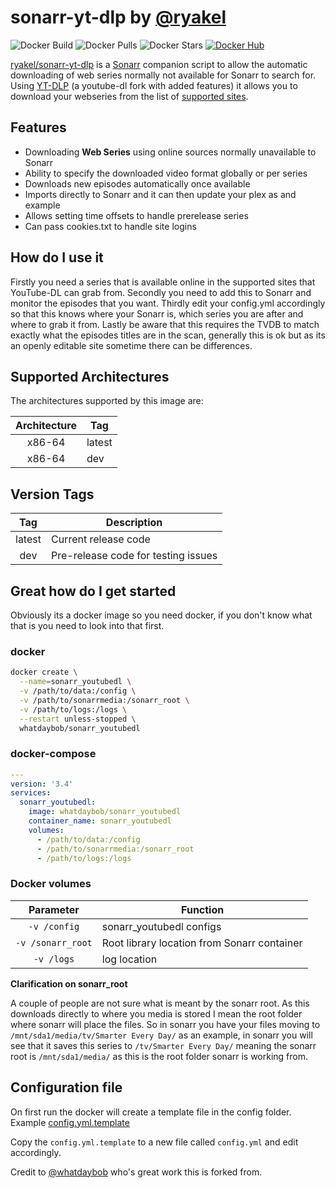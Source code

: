 # sonarr-yt-dlp by [@ryakel](https://github.com/ryakel)

![Docker Build](https://img.shields.io/docker/cloud/automated/ryakel/sonarr-yt-dlp?style=flat-square)
![Docker Pulls](https://img.shields.io/docker/pulls/ryakel/sonarr-yt-dlp?style=flat-square)
![Docker Stars](https://img.shields.io/docker/stars/ryakel/sonarr-yt-dlp?style=flat-square)
[![Docker Hub](https://img.shields.io/badge/Open%20On-DockerHub-blue)](https://hub.docker.com/r/ryakel/sonarr-yt-dlp)

[ryakel/sonarr-yt-dlp](https://github.com/ryakel/sonarr-yt-dlp) is a [Sonarr](https://sonarr.tv/) companion script to allow the automatic downloading of web series normally not available for Sonarr to search for. Using [YT-DLP](https://github.com/yt-dlp/yt-dlp) (a youtube-dl fork with added features) it allows you to download your webseries from the list of [supported sites](https://github.com/yt-dlp/yt-dlp/blob/master/supportedsites.md).

## Features

* Downloading **Web Series** using online sources normally unavailable to Sonarr
* Ability to specify the downloaded video format globally or per series
* Downloads new episodes automatically once available
* Imports directly to Sonarr and it can then update your plex as and example
* Allows setting time offsets to handle prerelease series
* Can pass cookies.txt to handle site logins

## How do I use it

Firstly you need a series that is available online in the supported sites that YouTube-DL can grab from.
Secondly you need to add this to Sonarr and monitor the episodes that you want.
Thirdly edit your config.yml accordingly so that this knows where your Sonarr is, which series you are after and where to grab it from.
Lastly be aware that this requires the TVDB to match exactly what the episodes titles are in the scan, generally this is ok but as its an openly editable site sometime there can be differences.

## Supported Architectures

The architectures supported by this image are:

| Architecture | Tag |
| :----: | --- |
| x86-64 | latest |
| x86-64 | dev |

## Version Tags

| Tag | Description |
| :----: | --- |
| latest | Current release code |
| dev | Pre-release code for testing issues |

## Great how do I get started

Obviously its a docker image so you need docker, if you don't know what that is you need to look into that first.

### docker

```bash
docker create \
  --name=sonarr_youtubedl \
  -v /path/to/data:/config \
  -v /path/to/sonarrmedia:/sonarr_root \
  -v /path/to/logs:/logs \
  --restart unless-stopped \
  whatdaybob/sonarr_youtubedl
```

### docker-compose

```yaml
---
version: '3.4'
services:
  sonarr_youtubedl:
    image: whatdaybob/sonarr_youtubedl
    container_name: sonarr_youtubedl
    volumes:
      - /path/to/data:/config
      - /path/to/sonarrmedia:/sonarr_root
      - /path/to/logs:/logs
```

### Docker volumes

| Parameter | Function |
| :----: | --- |
| `-v /config` | sonarr_youtubedl configs |
| `-v /sonarr_root` | Root library location from Sonarr container |
| `-v /logs` | log location |

**Clarification on sonarr_root**

A couple of people are not sure what is meant by the sonarr root. As this downloads directly to where you media is stored I mean the root folder where sonarr will place the files. So in sonarr you have your files moving to `/mnt/sda1/media/tv/Smarter Every Day/` as an example, in sonarr you will see that it saves this series to `/tv/Smarter Every Day/` meaning the sonarr root is `/mnt/sda1/media/` as this is the root folder sonarr is working from.

## Configuration file

On first run the docker will create a template file in the config folder. Example [config.yml.template](./app/config.yml.template)

Copy the `config.yml.template` to a new file called `config.yml` and edit accordingly.

Credit to [@whatdaybob](https://github.com/whatdaybob/sonarr_youtubedl) who's great work this is forked from.